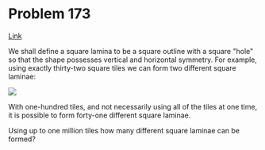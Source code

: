 # Problem 173

[Link](https://projecteuler.net/problem=173)

We shall define a square lamina to be a square outline with a square "hole" so that the shape possesses vertical and horizontal symmetry. For example, using exactly thirty-two square tiles we can form two different square laminae:

![](resources/images/0173_square_laminas.gif?1678992055)

With one-hundred tiles, and not necessarily using all of the tiles at one time, it is possible to form forty-one different square laminae.

Using up to one million tiles how many different square laminae can be formed?
